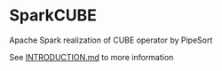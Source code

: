 # SparkCUBE
Apache Spark realization of CUBE operator by PipeSort

See [INTRODUCTION.md](https://github.com/zBritva/SparkCUBE/blob/master/INTRODUCTION.md) to more information
